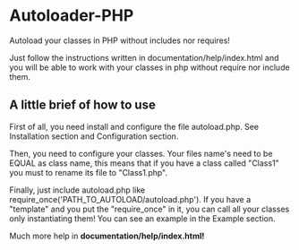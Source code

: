 Autoloader-PHP
==============

Autoload your classes in PHP without includes nor requires!

Just follow the instructions written in documentation/help/index.html and you will be able to work with your classes in php
without require nor include them.



<h2>A little brief of how to use</h2>

First of all, you need install and configure the file autoload.php. See Installation section and Configuration section.

Then, you need to configure your classes. Your files name's need to be EQUAL as class name, this means that if you have a class called "Class1" you must to rename its file to "Class1.php".

Finally, just include autoload.php like require_once('PATH_TO_AUTOLOAD/autoload.php'). If you have a "template" and you put the "require_once" in it, you can call all your classes only instantiating them! You can see an example in the Example section.



Much more help in <strong>documentation/help/index.html!</strong>
